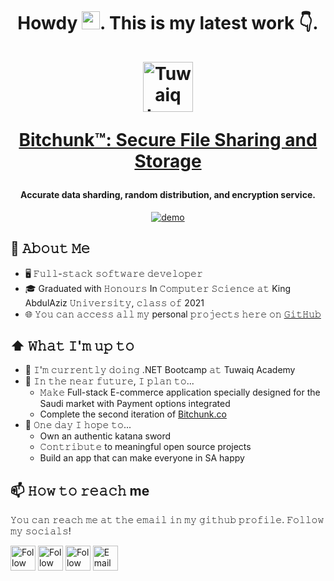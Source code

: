 <h1 align="center">
Howdy <img src="https://github.com/TheDudeThatCode/TheDudeThatCode/blob/master/Assets/Hi.gif" width="29px">. This is my latest work 👇.
<br/>
<br/>
<a href="https://bitchunk.co/" target="_blank"><img src="https://raw.githubusercontent.com/YounesAlturkey/bitchunk/main/frontend/public/logo.png" alt="Tuwaiq Logo" width="80"/></a>

<a href="https://bitchunk.co/" target="_blank">Bitchunk™: Secure File Sharing and Storage</a>

</h1>
<h4 align="center">Accurate data sharding, random distribution, and encryption service.</h4>


<p align="center">
  <a href="https://bitchunk.co/" target="_blank"><img src="https://raw.githubusercontent.com/YounesAlturkey/bitchunk/main/frontend/src/assets/img/demo.gif" alt="demo"/></a>
</p> 

## :book: 𝙰𝚋𝚘𝚞𝚝 𝙼𝚎
- 🖥 𝙵𝚞𝚕𝚕-𝚜𝚝𝚊𝚌𝚔 𝚜𝚘𝚏𝚝𝚠𝚊𝚛𝚎 𝚍𝚎𝚟𝚎𝚕𝚘𝚙𝚎𝚛
- 🎓 Graduated with 𝙷𝚘𝚗𝚘𝚞𝚛𝚜 In 𝙲𝚘𝚖𝚙𝚞𝚝𝚎𝚛 𝚂𝚌𝚒𝚎𝚗𝚌𝚎 𝚊𝚝 King AbdulAziz 𝚄𝚗𝚒𝚟𝚎𝚛𝚜𝚒𝚝𝚢, 𝚌𝚕𝚊𝚜𝚜 𝚘𝚏 2021
- 🌐 𝚈𝚘𝚞 𝚌𝚊𝚗 𝚊𝚌𝚌𝚎𝚜𝚜 𝚊𝚕𝚕 𝚖𝚢 personal 𝚙𝚛𝚘𝚓𝚎𝚌𝚝𝚜 𝚑𝚎𝚛𝚎 𝚘𝚗 [𝙶𝚒𝚝𝙷𝚞𝚋](https://github.com/younes-alturkey)

## ⬆ 𝚆𝚑𝚊𝚝 𝙸'𝚖 𝚞𝚙 𝚝𝚘
- 🔨 𝙸'𝚖 𝚌𝚞𝚛𝚛𝚎𝚗𝚝𝚕𝚢 𝚍𝚘𝚒𝚗𝚐 .NET Bootcamp 𝚊𝚝 Tuwaiq Academy
- 🎯 𝙸𝚗 𝚝𝚑𝚎 𝚗𝚎𝚊𝚛 𝚏𝚞𝚝𝚞𝚛𝚎, 𝙸 𝚙𝚕𝚊𝚗 𝚝𝚘...
	- 𝙼𝚊𝚔𝚎 Full-stack E-commerce application specially designed for the Saudi market with Payment options integrated
	- Complete the second iteration of [Bitchunk.co](https://bitchunk.co)
- 🤞 𝙾𝚗𝚎 𝚍𝚊𝚢 𝙸 𝚑𝚘𝚙𝚎 𝚝𝚘...
	- Own an authentic katana sword
	- 𝙲𝚘𝚗𝚝𝚛𝚒𝚋𝚞𝚝𝚎 to meaningful open source projects
	- Build an app that can make everyone in SA happy

## 📫 𝙷𝚘𝚠 𝚝𝚘 𝚛𝚎𝚊𝚌𝚑 me
𝚈𝚘𝚞 𝚌𝚊𝚗 𝚛𝚎𝚊𝚌𝚑 𝚖𝚎 𝚊𝚝 𝚝𝚑𝚎 𝚎𝚖𝚊𝚒𝚕 𝚒𝚗 𝚖𝚢 𝚐𝚒𝚝𝚑𝚞𝚋 𝚙𝚛𝚘𝚏𝚒𝚕𝚎. 𝙵𝚘𝚕𝚕𝚘𝚠 𝚖𝚢 𝚜𝚘𝚌𝚒𝚊𝚕𝚜!

[<img src="https://raw.githubusercontent.com/Raymo111/Raymo111/master/socials/linkedin.png" height="40em" align="center" alt="Follow Younes on LinkedIn" title="Follow Younes on LinkedIn"/>](https://www.linkedin.com/in/younes-alturkey)
[<img src="https://raw.githubusercontent.com/Raymo111/Raymo111/master/socials/twitter.svg" height="40em" align="center" alt="Follow Younes on Twitter" title="Follow Younes on Twitter"/>](https://twitter.com/younes_alturkey)
[<img src="https://upload.wikimedia.org/wikipedia/commons/2/26/Spotify_logo_with_text.svg" height="40em" align="center" alt="Follow Younes on Spotify" title="Follow Younes on Spotify"/>](https://open.spotify.com/user/e5n7a9dm50233an41q324sav7)
[<img src="https://img.icons8.com/nolan/64/email.png" height="40em" align="center" alt="Email Younes" title="Email Younes Alturkey"/>](mailto:hi@younesalturkey.sa)
